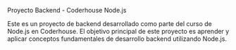 Proyecto Backend - Coderhouse Node.js

Este es un proyecto de backend desarrollado como parte del curso de Node.js en Coderhouse. El objetivo principal de este proyecto es aprender y aplicar conceptos fundamentales de desarrollo backend utilizando Node.js.
